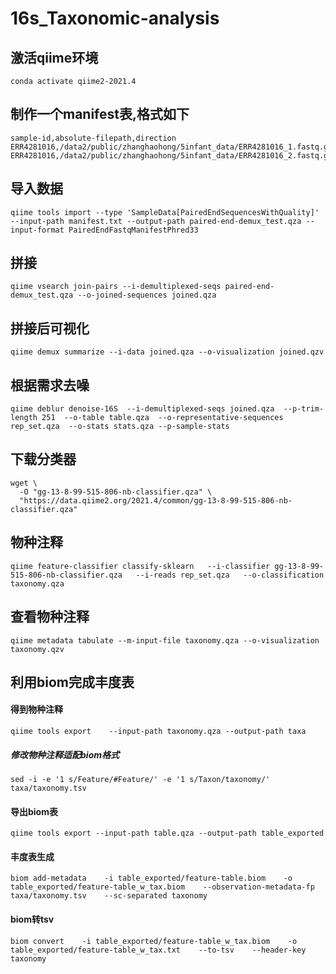 # 16s_Taxonomic-analysis
## 激活qiime环境
```
conda activate qiime2-2021.4
```
## 制作一个manifest表,格式如下
```
sample-id,absolute-filepath,direction
ERR4281016,/data2/public/zhanghaohong/5infant_data/ERR4281016_1.fastq.gz,forward
ERR4281016,/data2/public/zhanghaohong/5infant_data/ERR4281016_2.fastq.gz,reverse
```
## 导入数据
```
qiime tools import --type 'SampleData[PairedEndSequencesWithQuality]' --input-path manifest.txt --output-path paired-end-demux_test.qza --input-format PairedEndFastqManifestPhred33
```
## 拼接
```
qiime vsearch join-pairs --i-demultiplexed-seqs paired-end-demux_test.qza --o-joined-sequences joined.qza
```
## 拼接后可视化
```
qiime demux summarize --i-data joined.qza --o-visualization joined.qzv
```
## 根据需求去噪
```
qiime deblur denoise-16S  --i-demultiplexed-seqs joined.qza  --p-trim-length 251  --o-table table.qza  --o-representative-sequences rep_set.qza  --o-stats stats.qza --p-sample-stats
```
## 下载分类器
```
wget \
  -O "gg-13-8-99-515-806-nb-classifier.qza" \
  "https://data.qiime2.org/2021.4/common/gg-13-8-99-515-806-nb-classifier.qza"
```
## 物种注释
```
qiime feature-classifier classify-sklearn   --i-classifier gg-13-8-99-515-806-nb-classifier.qza   --i-reads rep_set.qza   --o-classification taxonomy.qza
```
## 查看物种注释
```
qiime metadata tabulate --m-input-file taxonomy.qza --o-visualization taxonomy.qzv
```
## 利用biom完成丰度表
#### 得到物种注释
```
qiime tools export    --input-path taxonomy.qza --output-path taxa
```
##### 修改物种注释适配biom格式
```
sed -i -e '1 s/Feature/#Feature/' -e '1 s/Taxon/taxonomy/' taxa/taxonomy.tsv
```
#### 导出biom表
```
qiime tools export --input-path table.qza --output-path table_exported
```
#### 丰度表生成
```
biom add-metadata    -i table_exported/feature-table.biom    -o table_exported/feature-table_w_tax.biom    --observation-metadata-fp taxa/taxonomy.tsv    --sc-separated taxonomy
```
#### biom转tsv
```
biom convert    -i table_exported/feature-table_w_tax.biom    -o table_exported/feature-table_w_tax.txt    --to-tsv    --header-key taxonomy
```
